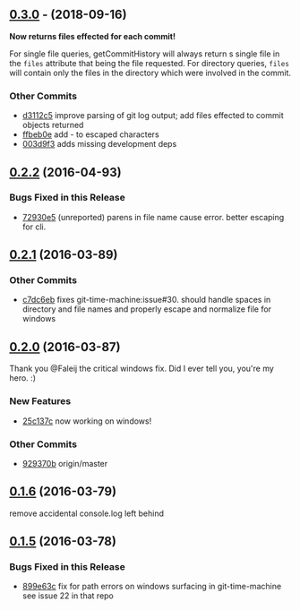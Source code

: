 ## [0.3.0](https://github.com/littlebee/git-log-utils.git/compare/v0.2.2...v0.3.0) - (2018-09-16)
**Now returns files effected for each commit!**  

For single file queries, getCommitHistory will always return s single file in the `files` attribute that being the file requested.   For directory queries, `files` will contain only the files in the directory which were involved in the commit.  
### Other Commits
* [d3112c5](https://github.com/littlebee/git-log-utils.git/commit/d3112c5841e87bb150ecf6ed795c87bda300de9c) improve parsing of git log output; add files effected to commit objects returned
* [ffbeb0e](https://github.com/littlebee/git-log-utils.git/commit/ffbeb0ec561b73273aec8339fb6472868b667010) add - to escaped characters
* [003d9f3](https://github.com/littlebee/git-log-utils.git/commit/003d9f3be50c9d29f376d6f4d4ceb8c831093a92) adds missing development deps

## [0.2.2](https://github.com/littlebee/git-log-utils.git/compare/0.2.1...0.2.2) (2016-04-93)


### Bugs Fixed in this Release
* [72930e5](https://github.com/littlebee/git-log-utils.git/commit/72930e502afc18bf89288ead5c580c0b5540e2d7)  (unreported) parens in file name cause error.  better escaping for cli.

## [0.2.1](https://github.com/littlebee/git-log-utils.git/compare/0.2.0...0.2.1) (2016-03-89)


### Other Commits
* [c7dc6eb](https://github.com/littlebee/git-log-utils.git/commit/c7dc6eb469ebca55124ad7f12c696a130d6fe76d) fixes git-time-machine:issue#30. should handle spaces in directory and file names and properly escape and normalize file for windows

## [0.2.0](https://github.com/littlebee/git-log-utils.git/compare/0.1.6...0.2.0) (2016-03-87)
Thank you @Faleij the critical windows fix.   Did I ever tell you, you're my hero. :)

### New Features
* [25c137c](https://github.com/littlebee/git-log-utils.git/commit/25c137cfa9f1c9f223f71ac49c335f4ab6aa0a25)  now working on windows!

### Other Commits
* [929370b](https://github.com/littlebee/git-log-utils.git/commit/929370b386669af1705249384efba5a6a04d849d) origin/master

## [0.1.6](https://github.com/littlebee/git-log-utils.git/compare/0.1.5...0.1.6) (2016-03-79)
remove accidental console.log left behind

## [0.1.5](https://github.com/littlebee/git-log-utils.git/compare/0.0.0...0.1.5) (2016-03-78)


### Bugs Fixed in this Release
* [899e63c](https://github.com/littlebee/git-log-utils.git/commit/899e63cc6314af5672ee1674116e4a6037f752c8)  fix for path errors on windows surfacing in git-time-machine see issue 22 in that repo
